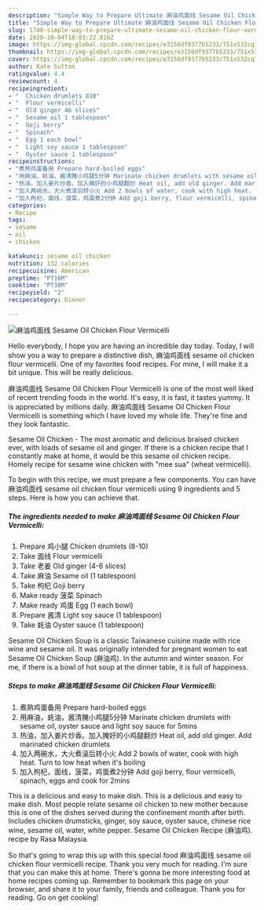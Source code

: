 ```yaml
---
description: "Simple Way to Prepare Ultimate 麻油鸡面线 Sesame Oil Chicken Flour Vermicelli"
title: "Simple Way to Prepare Ultimate 麻油鸡面线 Sesame Oil Chicken Flour Vermicelli"
slug: 1740-simple-way-to-prepare-ultimate-sesame-oil-chicken-flour-vermicelli
date: 2020-10-04T18:03:22.816Z
image: https://img-global.cpcdn.com/recipes/e3156df9377b5233/751x532cq70/麻油鸡面线-sesame-oil-chicken-flour-vermicelli-recipe-main-photo.jpg
thumbnail: https://img-global.cpcdn.com/recipes/e3156df9377b5233/751x532cq70/麻油鸡面线-sesame-oil-chicken-flour-vermicelli-recipe-main-photo.jpg
cover: https://img-global.cpcdn.com/recipes/e3156df9377b5233/751x532cq70/麻油鸡面线-sesame-oil-chicken-flour-vermicelli-recipe-main-photo.jpg
author: Kate Sutton
ratingvalue: 4.4
reviewcount: 4
recipeingredient:
- "  Chicken drumlets 810"
- "  Flour vermicelli"
- "  Old ginger 46 slices"
- "  Sesame oil 1 tablespoon"
- "  Goji berry"
- "  Spinach"
- "  Egg 1 each bowl"
- "  Light soy sauce 1 tablespoon"
- "  Oyster sauce 1 tablespoon"
recipeinstructions:
- "煮熟鸡蛋备用 Prepare hard-boiled eggs"
- "用麻油，蚝油，酱清腌小鸡腿5分钟 Marinate chicken drumlets with sesame oil, oyster sauce and light soy sauce for 5mins"
- "热油，加入姜片炒香。加入腌好的小鸡腿翻炒 Heat oil, add old ginger. Add marinated chicken drumlets"
- "加入两碗水，大火煮滚后转小火 Add 2 bowls of water, cook with high heat. Turn to low heat when it&#39;s boiling"
- "加入枸杞，面线，菠菜，鸡蛋煮2分钟 Add goji berry, flour vermicelli, spinach, eggs and cook for 2mins"
categories:
- Recipe
tags:
- sesame
- oil
- chicken

katakunci: sesame oil chicken 
nutrition: 132 calories
recipecuisine: American
preptime: "PT16M"
cooktime: "PT38M"
recipeyield: "2"
recipecategory: Dinner

---
```



![麻油鸡面线 Sesame Oil Chicken Flour Vermicelli](https://img-global.cpcdn.com/recipes/e3156df9377b5233/751x532cq70/麻油鸡面线-sesame-oil-chicken-flour-vermicelli-recipe-main-photo.jpg)

Hello everybody, I hope you are having an incredible day today. Today, I will show you a way to prepare a distinctive dish, 麻油鸡面线 sesame oil chicken flour vermicelli. One of my favorites food recipes. For mine, I will make it a bit unique. This will be really delicious.

麻油鸡面线 Sesame Oil Chicken Flour Vermicelli is one of the most well liked of recent trending foods in the world. It's easy, it is fast, it tastes yummy. It is appreciated by millions daily. 麻油鸡面线 Sesame Oil Chicken Flour Vermicelli is something which I have loved my whole life. They're fine and they look fantastic.

Sesame Oil Chicken - The most aromatic and delicious braised chicken ever, with loads of sesame oil and ginger. If there is a chicken recipe that I constantly make at home, it would be this sesame oil chicken recipe. Homely recipe for sesame wine chicken with &#34;mee sua&#34; (wheat vermicelli).


To begin with this recipe, we must prepare a few components. You can have 麻油鸡面线 sesame oil chicken flour vermicelli using 9 ingredients and 5 steps. Here is how you can achieve that.

<!--inarticleads1-->

##### The ingredients needed to make 麻油鸡面线 Sesame Oil Chicken Flour Vermicelli:

1. Prepare  鸡小腿 Chicken drumlets (8-10)
1. Take  面线 Flour vermicelli
1. Take  老姜 Old ginger (4-6 slices)
1. Take  麻油 Sesame oil (1 tablespoon)
1. Take  枸杞 Goji berry
1. Make ready  菠菜 Spinach
1. Make ready  鸡蛋 Egg (1 each bowl)
1. Prepare  酱清 Light soy sauce (1 tablespoon)
1. Take  蚝油 Oyster sauce (1 tablespoon)


Sesame Oil Chicken Soup is a classic Taiwanese cuisine made with rice wine and sesame oil. It was originally intended for pregnant women to eat Sesame Oil Chicken Soup (麻油鸡). In the autumn and winter season. For me, if there is a bowl of hot soup at the dinner table, it is full of happiness. 

<!--inarticleads2-->

##### Steps to make 麻油鸡面线 Sesame Oil Chicken Flour Vermicelli:

1. 煮熟鸡蛋备用 Prepare hard-boiled eggs
1. 用麻油，蚝油，酱清腌小鸡腿5分钟 Marinate chicken drumlets with sesame oil, oyster sauce and light soy sauce for 5mins
1. 热油，加入姜片炒香。加入腌好的小鸡腿翻炒 Heat oil, add old ginger. Add marinated chicken drumlets
1. 加入两碗水，大火煮滚后转小火 Add 2 bowls of water, cook with high heat. Turn to low heat when it&#39;s boiling
1. 加入枸杞，面线，菠菜，鸡蛋煮2分钟 Add goji berry, flour vermicelli, spinach, eggs and cook for 2mins


This is a delicious and easy to make dish. This is a delicious and easy to make dish. Most people relate sesame oil chicken to new mother because this is one of the dishes served during the confinement month after birth. Includes chicken drumsticks, ginger, soy sauce, oyster sauce, chinese rice wine, sesame oil, water, white pepper. Sesame Oil Chicken Recipe (麻油鸡). recipe by Rasa Malaysia. 

So that's going to wrap this up with this special food 麻油鸡面线 sesame oil chicken flour vermicelli recipe. Thank you very much for reading. I'm sure that you can make this at home. There's gonna be more interesting food at home recipes coming up. Remember to bookmark this page on your browser, and share it to your family, friends and colleague. Thank you for reading. Go on get cooking!
